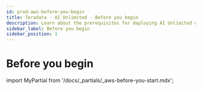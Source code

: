 ```yaml
---
id: prod-aws-before-you-begin
title: Teradata - AI Unlimited - Before you begin
description: Learn about the prerequisites for deploying AI Unlimited on AWS in a production environment.
sidebar_label: Before you begin 
sidebar_position: 1
---
```

# Before you begin

import MyPartial from '/docs/_partials/_aws-before-you-start.mdx';

<MyPartial />
